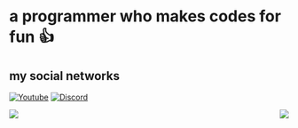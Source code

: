 # a programmer who makes codes for fun 👍

## my social networks
[![Youtube](https://img.shields.io/badge/YouTube-FF0000?style=for-the-badge&logo=youtube&logoColor=white)](https://www.youtube.com/channel/UCdOS2LIS1up0eeE3KNqlgqg)
[![Discord](https://img.shields.io/badge/Discord-7289DA?style=for-the-badge&logo=discord&logoColor=white)](https://github.com/GuineaPigUuhh/GuineaPigUuhh/blob/main/secret/stop/STOP/younotstop%3F/aaaaaaa/STOOPPPPPPPPPP/AAAAAAAAAAAAAAAAAAAAAAAAAAAAAAAAAAAAAAA/okyounotstop/youwin/discord.md)

<img align="left" src="https://github-readme-stats.vercel.app/api?username=GuineaPigUuhh&theme=dark&show_icons=true" />
<img align="right" src="https://github-readme-stats.vercel.app/api/top-langs/?username=GuineaPiguuhh&theme=dark&show_icons=true" />
